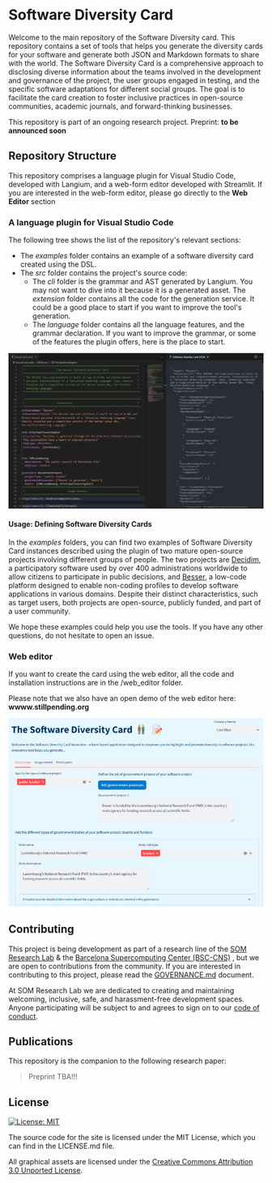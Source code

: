 # Software Diversity Card

Welcome to the main repository of the Software Diversity card. This repository contains a set of tools that helps you generate the diversity cards for your software and generate both JSON and Markdown formats to share with the world. The Software Diversity Card is a comprehensive approach to disclosing diverse information about the teams involved in the development and governance of the project, the user groups engaged in testing, and the specific software adaptations for different social groups. The goal is to facilitate the card creation to foster inclusive practices in open-source communities, academic journals, and forward-thinking businesses.

This repository is part of an ongoing research project. Preprint: **to be announced soon**

## Repository Structure

This repository comprises a language plugin for Visual Studio Code, developed with Langium, and a web-form editor developed with Streamlit. If you are interested in the web-form editor, please go directly to the **Web Editor** section

### A language plugin for Visual Studio Code
The following tree shows the list of the repository's relevant sections:

  -   The *examples* folder contains an example of a software diversity card created using the DSL.
  - The *src* folder contains the project's source code:
    - The *cli* folder is the grammar and AST generated by Langium. You may not want to dive into it because it is a generated asset.
    The *extension* folder contains all the code for the generation service. It could be a good place to start if you want to improve the tool's generation.
    - The *language* folder contains all the language features, and the grammar declaration. If you want to improve the grammar, or some of the features the plugin offers, here is the place to start.

![alt text](pluginUI.png?raw=true)

#### Usage: Defining Software Diversity Cards 

In the *examples* folders, you can find two examples of Software Diversity Card instances described using the plugin of two mature open-source projects involving different groups of people. The two projects are [Decidim](https://decidim.org/), a participatory software used by over 400 administrations worldwide to allow citizens to participate in public decisions, and [Besser](http://besser-pearl.org/), a low-code platform designed to enable non-coding profiles to develop software applications in various domains. Despite their distinct characteristics, such as target users, both projects are open-source, publicly funded, and part of a user community.

We hope these examples could help you use the tools. If you have any other questions, do not hesitate to open an issue.

### Web editor

If you want to create the card using the web editor, all the code and installation instructions are in the /web_editor folder. 

Please note that we also have an open demo of the web editor here: **wwww.stillpending.org**


![alt text](web_editor/webEditor.png?raw=true)

## Contributing

This project is being development as part of a research line of the [SOM Research Lab](https://som-research.github.io/) & the [Barcelona Supercomputing Center (BSC-CNS)](https://bsc.es)  , but we are open to contributions from the community. If you are interested in contributing to this project, please read the [GOVERNANCE.md](GOVERNANCE.md) document.

At SOM Research Lab we are dedicated to creating and maintaining welcoming, inclusive, safe, and harassment-free development spaces. Anyone participating will be subject to and agrees to sign on to our [code of conduct](CODE_OF_CONDUCT.md).

## Publications

This repository is the companion to the following research paper:

> Preprint TBA!!!

## License

[![License: MIT](https://img.shields.io/badge/License-MIT-yellow.svg)](https://opensource.org/licenses/MIT)

The source code for the site is licensed under the MIT License, which you can find in the LICENSE.md file.

All graphical assets are licensed under the
[Creative Commons Attribution 3.0 Unported License](https://creativecommons.org/licenses/by/3.0/).
